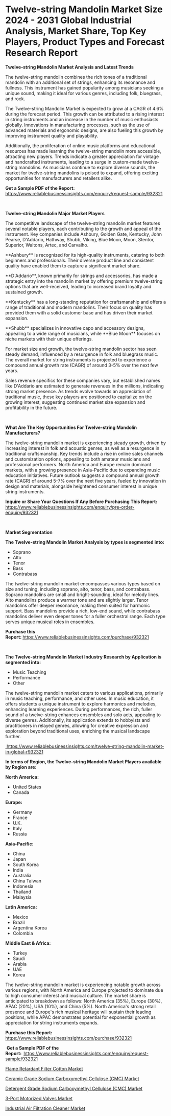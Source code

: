 <p><h1>Twelve-string Mandolin Market Size 2024 - 2031 Global Industrial Analysis, Market Share, Top Key Players, Product Types and Forecast Research Report</h1></p><p><strong>Twelve-string Mandolin Market Analysis and Latest Trends</strong></p>
<p><p>The twelve-string mandolin combines the rich tones of a traditional mandolin with an additional set of strings, enhancing its resonance and fullness. This instrument has gained popularity among musicians seeking a unique sound, making it ideal for various genres, including folk, bluegrass, and rock.</p><p>The Twelve-string Mandolin Market is expected to grow at a CAGR of 4.6% during the forecast period. This growth can be attributed to a rising interest in string instruments and an increase in the number of music enthusiasts globally. Innovations in manufacturing processes, such as the use of advanced materials and ergonomic designs, are also fueling this growth by improving instrument quality and playability.</p><p>Additionally, the proliferation of online music platforms and educational resources has made learning the twelve-string mandolin more accessible, attracting new players. Trends indicate a greater appreciation for vintage and handcrafted instruments, leading to a surge in custom-made twelve-string mandolins. As musicians continue to explore diverse sounds, the market for twelve-string mandolins is poised to expand, offering exciting opportunities for manufacturers and retailers alike.</p></p>
<p><strong>Get a Sample PDF of the Report:&nbsp;</strong> <a href="https://www.reliablebusinessinsights.com/enquiry/request-sample/932321?utm_campaign=1426&utm_medium=2&utm_source=Github&utm_content=ia&utm_term=11102024&utm_id=twelve-string-mandolin">https://www.reliablebusinessinsights.com/enquiry/request-sample/932321</a></p>
<p>&nbsp;</p>
<p><strong>Twelve-string Mandolin Major Market Players</strong></p>
<p><p>The competitive landscape of the twelve-string mandolin market features several notable players, each contributing to the growth and appeal of the instrument. Key companies include Ashbury, Golden Gate, Kentucky, John Pearse, D'Addario, Hathway, Shubb, Viking, Blue Moon, Moon, Stentor, Superior, Waltons, Artec, and Carvalho.</p><p>**Ashbury** is recognized for its high-quality instruments, catering to both beginners and professionals. Their diverse product line and consistent quality have enabled them to capture a significant market share.</p><p>**D'Addario**, known primarily for strings and accessories, has made a strategic entry into the mandolin market by offering premium twelve-string options that are well-received, leading to increased brand loyalty and sustained growth. </p><p>**Kentucky** has a long-standing reputation for craftsmanship and offers a range of traditional and modern mandolins. Their focus on quality has provided them with a solid customer base and has driven their market expansion.</p><p>**Shubb** specializes in innovative capo and accessory designs, appealing to a wide range of musicians, while **Blue Moon** focuses on niche markets with their unique offerings.</p><p>For market size and growth, the twelve-string mandolin sector has seen steady demand, influenced by a resurgence in folk and bluegrass music. The overall market for string instruments is projected to experience a compound annual growth rate (CAGR) of around 3-5% over the next few years.</p><p>Sales revenue specifics for these companies vary, but established names like D'Addario are estimated to generate revenues in the millions, indicating strong market presence. As trends evolve towards an appreciation of traditional music, these key players are positioned to capitalize on the growing interest, suggesting continued market size expansion and profitability in the future.</p></p>
<p>&nbsp;</p>
<p><strong>What Are The Key Opportunities For Twelve-string Mandolin Manufacturers?</strong></p>
<p><p>The twelve-string mandolin market is experiencing steady growth, driven by increasing interest in folk and acoustic genres, as well as a resurgence in traditional craftsmanship. Key trends include a rise in online sales channels and customization options, appealing to both amateur musicians and professional performers. North America and Europe remain dominant markets, with a growing presence in Asia-Pacific due to expanding music education initiatives. Future outlook suggests a compound annual growth rate (CAGR) of around 5-7% over the next five years, fueled by innovation in design and materials, alongside heightened consumer interest in unique string instruments.</p></p>
<p><strong>Inquire or Share Your Questions If Any Before Purchasing This Report:</strong> <a href="https://www.reliablebusinessinsights.com/enquiry/pre-order-enquiry/932321?utm_campaign=1426&utm_medium=2&utm_source=Github&utm_content=ia&utm_term=11102024&utm_id=twelve-string-mandolin">https://www.reliablebusinessinsights.com/enquiry/pre-order-enquiry/932321</a></p>
<p>&nbsp;</p>
<p><strong>Market Segmentation</strong></p>
<p><strong>The Twelve-string Mandolin Market Analysis by types is segmented into:</strong></p>
<p><ul><li>Soprano</li><li>Alto</li><li>Tenor</li><li>Bass</li><li>Contrabass</li></ul></p>
<p><p>The twelve-string mandolin market encompasses various types based on size and tuning, including soprano, alto, tenor, bass, and contrabass. Soprano mandolins are small and bright-sounding, ideal for melody lines. Alto mandolins produce a warmer tone and are slightly larger. Tenor mandolins offer deeper resonance, making them suited for harmonic support. Bass mandolins provide a rich, low-end sound, while contrabass mandolins deliver even deeper tones for a fuller orchestral range. Each type serves unique musical roles in ensembles.</p></p>
<p><strong>Purchase this Report:&nbsp;</strong><a href="https://www.reliablebusinessinsights.com/purchase/932321?utm_campaign=1426&utm_medium=2&utm_source=Github&utm_content=ia&utm_term=11102024&utm_id=twelve-string-mandolin">https://www.reliablebusinessinsights.com/purchase/932321</a></p>
<p>&nbsp;</p>
<p><strong>The Twelve-string Mandolin Market Industry Research by Application is segmented into:</strong></p>
<p><ul><li>Music Teaching</li><li>Performance</li><li>Other</li></ul></p>
<p><p>The twelve-string mandolin market caters to various applications, primarily in music teaching, performance, and other uses. In music education, it offers students a unique instrument to explore harmonics and melodies, enhancing learning experiences. During performances, the rich, fuller sound of a twelve-string enhances ensembles and solo acts, appealing to diverse genres. Additionally, its application extends to hobbyists and practitioners in relayed genres, allowing for creative expression and exploration beyond traditional uses, enriching the musical landscape further.</p></p>
<p><a href="https://www.reliablebusinessinsights.com/twelve-string-mandolin-market-in-global-r932321?utm_campaign=1426&utm_medium=2&utm_source=Github&utm_content=ia&utm_term=11102024&utm_id=twelve-string-mandolin">&nbsp;https://www.reliablebusinessinsights.com/twelve-string-mandolin-market-in-global-r932321</a></p>
<p><strong>In terms of Region, the Twelve-string Mandolin Market Players available by Region are:</strong></p>
<p>
    <p> <strong> North America: </strong>
        <ul>
            <li>United States</li>
            <li>Canada</li>
        </ul>
        </p> 
    <p> <strong> Europe: </strong>
        <ul>
            <li>Germany</li>
            <li>France</li>
            <li>U.K.</li>
            <li>Italy</li>
            <li>Russia</li>
        </ul>
        </p> 
    <p> <strong> Asia-Pacific: </strong>
        <ul>
            <li>China</li>
            <li>Japan</li>
            <li>South Korea</li>
            <li>India</li>
            <li>Australia</li>
            <li>China Taiwan</li>
            <li>Indonesia</li>
            <li>Thailand</li>
            <li>Malaysia</li>
        </ul>
        </p> 
    <p> <strong> Latin America: </strong>
        <ul>
            <li>Mexico</li>
            <li>Brazil</li>
            <li>Argentina Korea</li>
            <li>Colombia</li>
        </ul>
        </p> 
    <p> <strong> Middle East & Africa: </strong>
        <ul>
            <li>Turkey</li>
            <li>Saudi</li>
            <li>Arabia</li>
            <li>UAE</li>
            <li>Korea</li>
        </ul>
    </p>
    </p>
<p><p>The twelve-string mandolin market is experiencing notable growth across various regions, with North America and Europe projected to dominate due to high consumer interest and musical culture. The market share is anticipated to breakdown as follows: North America (35%), Europe (30%), APAC (20%), USA (10%), and China (5%). North America's strong retail presence and Europe's rich musical heritage will sustain their leading positions, while APAC demonstrates potential for exponential growth as appreciation for string instruments expands.</p></p>
<p><strong>Purchase this Report: </strong><a href="https://www.reliablebusinessinsights.com/purchase/932321?utm_campaign=1426&utm_medium=2&utm_source=Github&utm_content=ia&utm_term=11102024&utm_id=twelve-string-mandolin">https://www.reliablebusinessinsights.com/purchase/932321</a></p>
<p>&nbsp;<strong>Get a Sample PDF of the Report:&nbsp;&nbsp;</strong><a href="https://www.reliablebusinessinsights.com/enquiry/request-sample/932321?utm_campaign=1426&utm_medium=2&utm_source=Github&utm_content=ia&utm_term=11102024&utm_id=twelve-string-mandolin">https://www.reliablebusinessinsights.com/enquiry/request-sample/932321</a></p>
<p><strong></strong></p>
<p><p><a href="https://www.linkedin.com/pulse/flame-retardant-filter-cotton-market-evolution-regional-pljbf?utm_campaign=1426&utm_medium=2&utm_source=Github&utm_content=ia&utm_term=11102024&utm_id=twelve-string-mandolin">Flame Retardant Filter Cotton Market</a></p><p><a href="https://www.linkedin.com/pulse/ceramic-grade-sodium-carboxymethyl-cellulose-cmc-market-ekmsf?utm_campaign=1426&utm_medium=2&utm_source=Github&utm_content=ia&utm_term=11102024&utm_id=twelve-string-mandolin">Ceramic Grade Sodium Carboxymethyl Cellulose (CMC) Market</a></p><p><a href="https://www.linkedin.com/pulse/detergent-grade-sodium-carboxymethyl-cellulose-cmc-market-wmusf?utm_campaign=1426&utm_medium=2&utm_source=Github&utm_content=ia&utm_term=11102024&utm_id=twelve-string-mandolin">Detergent Grade Sodium Carboxymethyl Cellulose (CMC) Market</a></p><p><a href="https://www.linkedin.com/pulse/global-3-port-motorized-valves-market-trends-forecasts-strategic-oojse?utm_campaign=1426&utm_medium=2&utm_source=Github&utm_content=ia&utm_term=11102024&utm_id=twelve-string-mandolin">3-Port Motorized Valves Market</a></p><p><a href="https://www.linkedin.com/pulse/comprehensive-analysis-global-industrial-air-filtration-xtfxc?utm_campaign=1426&utm_medium=2&utm_source=Github&utm_content=ia&utm_term=11102024&utm_id=twelve-string-mandolin">Industrial Air Filtration Cleaner Market</a></p></p>